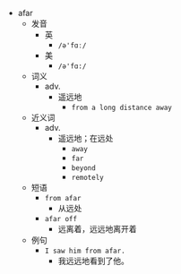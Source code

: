 - afar
  - 发音
    - 英
      - `/ə'fɑː/`
    - 美
      - `/ə'fɑ:/`
  - 词义
    - adv.
      - 遥远地
        - `from a long distance away`
  - 近义词
    - adv.
      - 遥远地；在远处
        - `away`
        - `far`
        - `beyond`
        - `remotely`
  - 短语
    - `from afar`
      - 从远处 
    - `afar off`
      - 远离着，远远地离开着 
  - 例句
    - `I saw him from afar.`
      - 我远远地看到了他。

